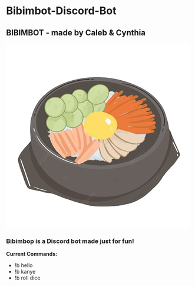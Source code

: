 # Bibimbot-Discord-Bot
## BIBIMBOT - made by Caleb &amp; Cynthia

<p align="left">
<img src ="./bibimbot-nobg.png" width=500/>
</p>

### Bibimbop is a Discord bot made just for fun!

<b>Current Commands:</b>
* !b hello
* !b kanye
* !b roll dice